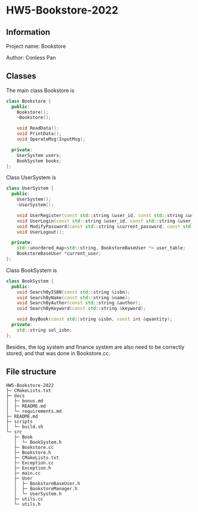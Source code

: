 # HW5-Bookstore-2022

## Information

Project name: Bookstore

Author: Conless Pan

## Classes

The main class Bookstore is 

```cpp
class Bookstore {
  public:
    Bookstore();
    ~Bookstore();

    void ReadData();
    void PrintData();
    void OperateMsg(InputMsg);

  private:
    UserSystem users;
    BookSystem books;
};
```

Class UserSystem is 

```cpp
class UserSystem {
  public:
    UserSystem();
    ~UserSystem();

    void UserRegister(const std::string &user_id, const std::string &user_password, const std::string &user_name);
    void UserLogin(const std::string &user_id, const std::string &user_password);
    void ModifyPassword(const std::string &current_password, const std::string &new_password);
    void UserLogout();

  private:
    std::unordered_map<std::string, BookstoreBaseUser *> user_table;
    BookstoreBaseUser *current_user;
};
```

Class BookSystem is

```cpp
class BookSystem {
  public:
    void SearchByISBN(const std::string &isbn);
    void SearchByName(const std::string &name);
    void SearchByAuthor(const std::string &author);
    void SearchByKeyword(const std::string &keyword);

    void BuyBook(const std::string &isbn, const int &quantity);
  private:
    std::string sel_isbn;
};
```

Besides, the log system and finance system are also need to be correctly stored, and that was done in Bookstore.cc.

## File structure

```
HW5-Bookstore-2022
├─ CMakeLists.txt
├─ docs
│  ├─ bonus.md
│  ├─ README.md
│  └─ requirements.md
├─ README.md
├─ scripts
│  └─ build.sh
└─ src
   ├─ Book
   │  └─ BookSystem.h
   ├─ Bookstore.cc
   ├─ Bookstore.h
   ├─ CMakeLists.txt
   ├─ Exception.cc
   ├─ Exception.h
   ├─ main.cc
   ├─ User
   │  ├─ BookstoreBaseUser.h
   │  ├─ BookstoreManager.h
   │  └─ UserSystem.h
   ├─ utils.cc
   └─ utils.h

```